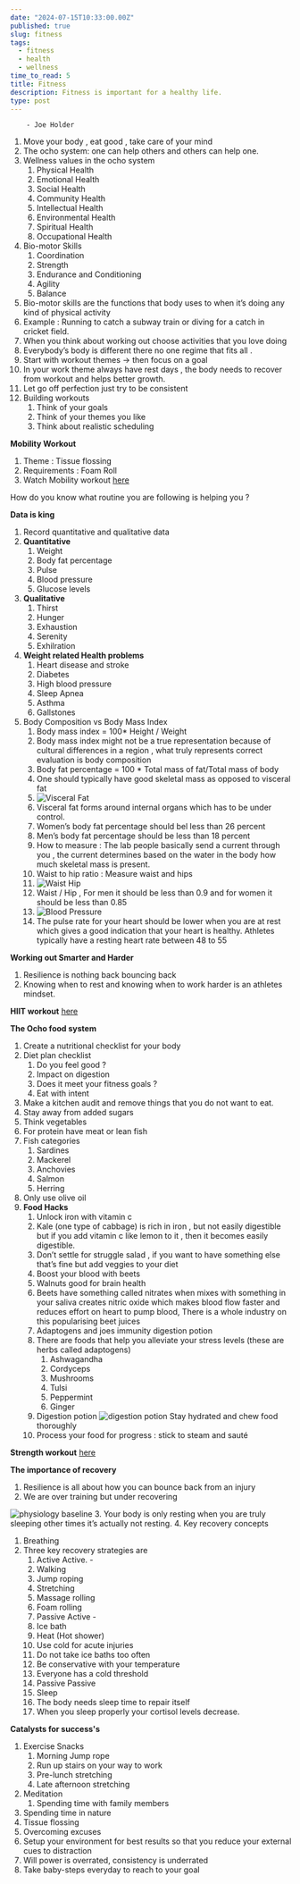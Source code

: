 ```yaml
---
date: "2024-07-15T10:33:00.00Z"
published: true
slug: fitness
tags:
  - fitness
  - health
  - wellness
time_to_read: 5
title: Fitness
description: Fitness is important for a healthy life.
type: post
---
```


        - Joe Holder

1. Move your body , eat good , take care of your mind 
2. The ocho system: one can help others and others can help one.
3. Wellness values in the ocho system
   1. Physical Health
   2. Emotional Health 
   3. Social Health 
   4. Community Health 
   5. Intellectual Health
   6. Environmental Health 
   7. Spiritual Health 
   8. Occupational Health 
4. Bio-motor Skills
   1. Coordination 
   2. Strength
   3. Endurance and Conditioning 
   4. Agility
   5. Balance 
5. Bio-motor skills are the functions that body uses to when it’s doing any kind of physical activity 
6. Example : Running to catch a subway train or diving for a catch in cricket field.
7. When you think about working out choose activities that you love doing 
8. Everybody’s body is different there no one regime that fits all .
9. Start with workout themes -> then focus on a goal
10. In your work theme always have rest days , the body needs to recover from workout and helps better growth.
11. Let go off perfection just try to be consistent 
12. Building workouts
    1. Think of your goals
    2. Think of your themes you like
    3. Think about realistic scheduling

**Mobility Workout**
1. Theme : Tissue flossing 
  1. Requirements : Foam Roll
  2. Watch Mobility workout [here](https://www.youtube.com/playlist?list=PLZ-DKrzjBM7tEs8wJWnC5AFfqz4KFMpUb)

How do you know what routine you are following is helping you ?

**Data is king**
1. Record quantitative and qualitative data 
2. **Quantitative** 
   1. Weight
   2. Body fat percentage 
   3. Pulse 
   4. Blood pressure 
   5. Glucose levels 
3. **Qualitative**
   1. Thirst
   2. Hunger
   3. Exhaustion
   4. Serenity
   5. Exhilration
4. **Weight related Health problems**
   1. Heart disease and stroke 
   2. Diabetes 
   3. High blood pressure 
   4. Sleep Apnea
   5. Asthma
   6. Gallstones
5. Body Composition vs Body Mass Index
   1. Body mass index = 100* Height / Weight
   2. Body mass index might not be a true representation because of cultural differences in a region , what truly represents correct evaluation is body composition
   3. Body fat percentage = 100 * Total mass of fat/Total mass of body
   4. One should typically have good skeletal mass as opposed to visceral fat
   5. ![Visceral Fat](../public/images/Fitness-image-1.png)
   11. Visceral fat forms around internal organs which has to be under control.
   12. Women’s body fat percentage should bel less than 26 percent
   13. Men’s body fat percentage should be less than 18 percent
   14. How to measure : The lab people basically send a current through you , the current determines based on the water in the body how much skeletal mass is present.
   15. Waist to hip ratio : Measure waist and hips 
   16. ![Waist Hip](../public/images/Fitness-image-2.png)
   17. Waist / Hip , For men it should be less than 0.9 and for women it should be less than 0.85
   18. ![Blood Pressure](../public/images/Fitness-image-3.png)
   19. The pulse rate for your heart should be lower when you are at rest which gives a good indication that your heart is healthy. Athletes typically have a resting heart rate between 48 to 55

**Working out Smarter and Harder**
1. Resilience is nothing back bouncing back
2. Knowing when to rest and knowing when to work harder is an athletes mindset.

**HIIT workout** [here](https://www.youtube.com/playlist?list=PLZ-DKrzjBM7tEs8wJWnC5AFfqz4KFMpUb)

**The Ocho food system** 

1. Create a nutritional checklist for your body
2. Diet plan checklist
   1. Do you feel good ?
   2. Impact on digestion
   3. Does it meet your fitness goals ?
   4. Eat with intent 
3. Make a kitchen audit and remove things that you do not want to eat.
4. Stay away from added sugars
5. Think vegetables
6. For protein have meat or lean fish
7. Fish categories
   1. Sardines
   2. Mackerel 
   3. Anchovies 
   4. Salmon
   5. Herring
8. Only use olive oil
9. **Food Hacks**
   1. Unlock iron with vitamin c
     1. Kale (one type of cabbage) is rich in iron , but not easily digestible but if you add vitamin c like lemon to it , then it becomes easily digestible.
   2.  Don’t settle for struggle salad , if you want to have something else that’s fine but add veggies to your diet
   3. Boost your blood with beets
     1. Walnuts good for brain health
     2. Beets have something called nitrates when mixes with something in your saliva creates nitric oxide which makes blood flow faster and reduces effort on heart to pump blood, There is a whole industry on this popularising beet juices
   4. Adaptogens and joes immunity digestion potion
     1. There are foods that help you alleviate your stress levels (these are herbs called adaptogens)
        1. Ashwagandha
        2. Cordyceps
        3. Mushrooms 
        4. Tulsi
        5. Peppermint
        6. Ginger 
     2. Digestion potion
    ![digestion potion](../public/images/digestion_potion.png) Stay hydrated and chew food thoroughly
   6. Process your food for  progress : stick to steam and sauté


**Strength workout** [here](https://www.youtube.com/playlist?list=PLZ-DKrzjBM7tEs8wJWnC5AFfqz4KFMpUb)

**The importance of recovery**

1. Resilience is all about how you can bounce back from an injury
2. We are over training but under recovering 

![physiology baseline](../public/images/physiology_baseline.jpg)
3. Your body is only resting when you are truly sleeping other times it’s actually not resting.
4. Key recovery concepts 
   1. Breathing
5. Three key recovery strategies are
   1. Active Active. - 
     1. Walking  
     2. Jump roping
     3. Stretching 
     4. Massage rolling
     5. Foam rolling
   2. Passive Active - 
     1. Ice bath
     2. Heat (Hot shower)
     3. Use cold for acute injuries 
     4. Do not take ice baths too often
     5. Be conservative with your temperature
     6. Everyone has a cold threshold
   3. Passive Passive
     1. Sleep
     2. The body needs sleep time to repair itself
     3. When you sleep properly your cortisol levels decrease.

**Catalysts for success's**

1. Exercise Snacks
   1. Morning Jump rope
   2. Run up stairs on your way to work
   3. Pre-lunch stretching
   4. Late afternoon stretching 
2. Meditation
   1. Spending time with family members
3. Spending time in nature
4. Tissue flossing 
5. Overcoming excuses
6. Setup your environment for best results so that you reduce your external cues to distraction
7. Will power is overrated, consistency is underrated 
8. Take baby-steps everyday to reach to your goal



